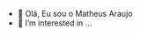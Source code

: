 - 👋 Olá, Eu sou o Matheus Araujo
- 👀 I’m interested in ...

<!---
matheusaraujocf/matheusaraujocf is a ✨ special ✨ repository because its `README.md` (this file) appears on your GitHub profile.
You can click the Preview link to take a look at your changes.
--->

